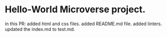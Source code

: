 # Hello-World Microverse project.
in this PR:
added html and css files.
added README.md file.
added linters.
updated the index.md to test.md.

